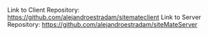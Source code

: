 Link to Client Repository: https://github.com/alejandroestradam/sitemateclient
Link to Server Repository: https://github.com/alejandroestradam/siteMateServer
